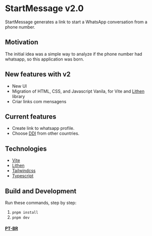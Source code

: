# StartMessage v2.0

StartMessage generates a link to start a WhatsApp conversation from a phone
number.

## Motivation

The initial idea was a simple way to analyze if the phone number had whatsapp,
so this application was born.

## New features with v2

- New UI
- Migration of HTML, CSS, and Javascript Vanila, for Vite and
  [Lithen](https://www.npmjs.com/package/lithen-tag-functions) library
- Criar links com mensagens

## Current features

- Create link to whatsapp profile.
- Choose [DDI](https://en.wikipedia.org/wiki/International_direct_dialing) from
  other countries.

## Technologies

- [Vite](https://vitejs.dev/)
- [Lithen](https://www.npmjs.com/package/lithen-tag-functions)
- [Tailwindcss](https://tailwindcss.com/)
- [Typescript](https://www.typescriptlang.org/)

## Build and Development

Run these commands, step by step:

1. `pnpm install`
2. `pnpm dev`

#### [PT-BR](REAME-PTBR.md)

